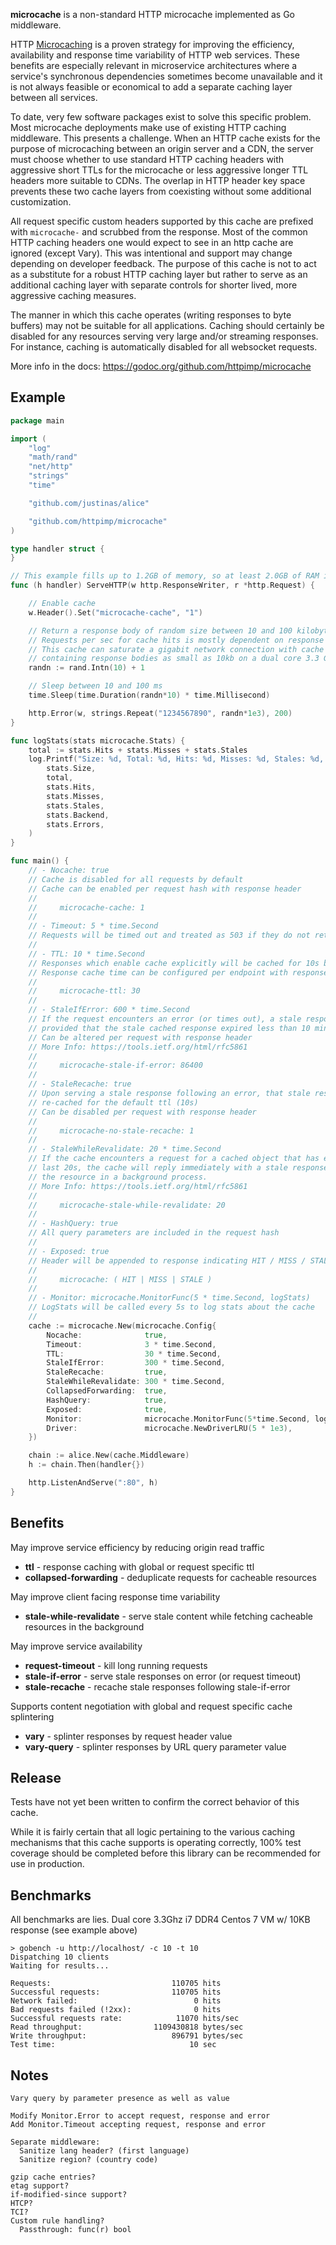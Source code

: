 **microcache** is a non-standard HTTP microcache implemented as Go middleware.

HTTP [Microcaching](https://www.nginx.com/blog/benefits-of-microcaching-nginx/)
is a proven strategy for improving the efficiency, availability and
response time variability of HTTP web services. These benefits are especially relevant
in microservice architectures where a service's synchronous dependencies sometimes
become unavailable and it is not always feasible or economical to add a separate
caching layer between all services.

To date, very few software packages exist to solve this specific problem. Most
microcache deployments make use of existing HTTP caching middleware. This presents
a challenge. When an HTTP cache exists for the purpose of microcaching between an
origin server and a CDN, the server must choose whether to use standard HTTP caching
headers with aggressive short TTLs for the microcache or less aggressive longer TTL
headers more suitable to CDNs. The overlap in HTTP header key space prevents these two
cache layers from coexisting without some additional customization.

All request specific custom headers supported by this cache are prefixed with
```microcache-``` and scrubbed from the response. Most of the common HTTP caching
headers one would expect to see in an http cache are ignored (except Vary). This
was intentional and support may change depending on developer feedback. The purpose of
this cache is not to act as a substitute for a robust HTTP caching layer but rather
to serve as an additional caching layer with separate controls for shorter lived,
more aggressive caching measures.

The manner in which this cache operates (writing responses to byte buffers) may not be
suitable for all applications. Caching should certainly be disabled for any resources
serving very large and/or streaming responses. For instance, caching is automatically
disabled for all websocket requests.

More info in the docs: https://godoc.org/github.com/httpimp/microcache

## Example

```go
package main

import (
	"log"
	"math/rand"
	"net/http"
	"strings"
	"time"

	"github.com/justinas/alice"

	"github.com/httpimp/microcache"
)

type handler struct {
}

// This example fills up to 1.2GB of memory, so at least 2.0GB of RAM is recommended
func (h handler) ServeHTTP(w http.ResponseWriter, r *http.Request) {

	// Enable cache
	w.Header().Set("microcache-cache", "1")

	// Return a response body of random size between 10 and 100 kilobytes
	// Requests per sec for cache hits is mostly dependent on response size
	// This cache can saturate a gigabit network connection with cache hits
	// containing response bodies as small as 10kb on a dual core 3.3 Ghz i7 VM
	randn := rand.Intn(10) + 1

	// Sleep between 10 and 100 ms
	time.Sleep(time.Duration(randn*10) * time.Millisecond)

	http.Error(w, strings.Repeat("1234567890", randn*1e3), 200)
}

func logStats(stats microcache.Stats) {
	total := stats.Hits + stats.Misses + stats.Stales
	log.Printf("Size: %d, Total: %d, Hits: %d, Misses: %d, Stales: %d, Backend: %d, Errors: %d\n",
		stats.Size,
		total,
		stats.Hits,
		stats.Misses,
		stats.Stales,
		stats.Backend,
		stats.Errors,
	)
}

func main() {
	// - Nocache: true
	// Cache is disabled for all requests by default
	// Cache can be enabled per request hash with response header
	//
	//     microcache-cache: 1
	//
	// - Timeout: 5 * time.Second
	// Requests will be timed out and treated as 503 if they do not return within 5s
	//
	// - TTL: 10 * time.Second
	// Responses which enable cache explicitly will be cached for 10s by default
	// Response cache time can be configured per endpoint with response header
	//
	//     microcache-ttl: 30
	//
	// - StaleIfError: 600 * time.Second
	// If the request encounters an error (or times out), a stale response will be returned
	// provided that the stale cached response expired less than 10 minutes ago.
	// Can be altered per request with response header
	// More Info: https://tools.ietf.org/html/rfc5861
	//
	//     microcache-stale-if-error: 86400
	//
	// - StaleRecache: true
	// Upon serving a stale response following an error, that stale response will be
	// re-cached for the default ttl (10s)
	// Can be disabled per request with response header
	//
	//     microcache-no-stale-recache: 1
	//
	// - StaleWhileRevalidate: 20 * time.Second
	// If the cache encounters a request for a cached object that has expired in the
	// last 20s, the cache will reply immediately with a stale response and fetch
	// the resource in a background process.
	// More Info: https://tools.ietf.org/html/rfc5861
	//
	//     microcache-stale-while-revalidate: 20
	//
	// - HashQuery: true
	// All query parameters are included in the request hash
	//
	// - Exposed: true
	// Header will be appended to response indicating HIT / MISS / STALE
	//
	//     microcache: ( HIT | MISS | STALE )
	//
	// - Monitor: microcache.MonitorFunc(5 * time.Second, logStats)
	// LogStats will be called every 5s to log stats about the cache
	//
	cache := microcache.New(microcache.Config{
		Nocache:              true,
		Timeout:              3 * time.Second,
		TTL:                  30 * time.Second,
		StaleIfError:         300 * time.Second,
		StaleRecache:         true,
		StaleWhileRevalidate: 300 * time.Second,
		CollapsedForwarding:  true,
		HashQuery:            true,
		Exposed:              true,
		Monitor:              microcache.MonitorFunc(5*time.Second, logStats),
		Driver:               microcache.NewDriverLRU(5 * 1e3),
	})

	chain := alice.New(cache.Middleware)
	h := chain.Then(handler{})

	http.ListenAndServe(":80", h)
}
```

## Benefits

May improve service efficiency by reducing origin read traffic

* **ttl** - response caching with global or request specific ttl
* **collapsed-forwarding** - deduplicate requests for cacheable resources

May improve client facing response time variability

* **stale-while-revalidate** - serve stale content while fetching cacheable resources in the background

May improve service availability

* **request-timeout** - kill long running requests
* **stale-if-error** - serve stale responses on error (or request timeout)
* **stale-recache** - recache stale responses following stale-if-error

Supports content negotiation with global and request specific cache splintering

* **vary** - splinter responses by request header value
* **vary-query** - splinter responses by URL query parameter value

## Release

Tests have not yet been written to confirm the correct behavior of this cache.

While it is fairly certain that all logic pertaining to the various caching mechanisms
that this cache supports is operating correctly, 100% test coverage should be completed
before this library can be recommended for use in production.

## Benchmarks

All benchmarks are lies. Dual core 3.3Ghz i7 DDR4 Centos 7 VM w/ 10KB response (see example above)

```
> gobench -u http://localhost/ -c 10 -t 10
Dispatching 10 clients
Waiting for results...

Requests:                           110705 hits
Successful requests:                110705 hits
Network failed:                          0 hits
Bad requests failed (!2xx):              0 hits
Successful requests rate:            11070 hits/sec
Read throughput:                1109430818 bytes/sec
Write throughput:                   896791 bytes/sec
Test time:                              10 sec
```

## Notes

```
Vary query by parameter presence as well as value

Modify Monitor.Error to accept request, response and error
Add Monitor.Timeout accepting request, response and error

Separate middleware:
  Sanitize lang header? (first language)
  Sanitize region? (country code)

gzip cache entries?
etag support?
if-modified-since support?
HTCP?
TCI?
Custom rule handling?
  Passthrough: func(r) bool
```
